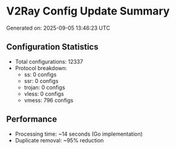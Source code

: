 # V2Ray Config Update Summary
Generated on: 2025-09-05 13:46:23 UTC

## Configuration Statistics
- Total configurations: 12337
- Protocol breakdown:
  - ss: 0 configs
  - ssr: 0 configs
  - trojan: 0 configs
  - vless: 0 configs
  - vmess: 796 configs

## Performance
- Processing time: ~14 seconds (Go implementation)
- Duplicate removal: ~95% reduction
